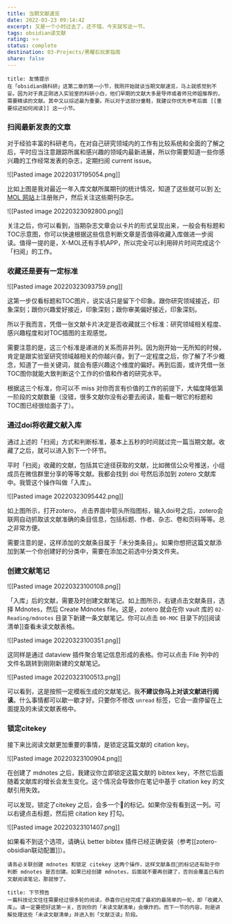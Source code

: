 ```yaml
---
title: 当期文献速览
date: 2022-03-23 09:14:42
excerpt: 又是一个小时过去了，还不错，今天就写这一节。
tags: obsidian读文献
rating: ⭐⭐
status: complete
destination: 03-Projects/黑曜石玩家指南
share: false
---
```


```ad-info
title: 友情提示
在「obsidian搞科研」这第二章的第一小节，我刚开始就谈当期文献速览，马上就感觉到不妥。因为对于真正刚进入实验室的科研小白，他们早期的文献大多是导师或者师兄师姐推荐的，需要精读的文献。其中又以综述最为重要。所以对于这部分童鞋，我建议你优先参考后面 [[重要综述如何阅读]] 这一小节。
```

### 扫阅最新发表的文章

对于经验丰富的科研老鸟，在对自己研究领域内的工作有比较系统和全面的了解之后，平时应当注意跟踪所属和感兴趣的领域内最新进展，所以你需要知道一些你感兴趣的工作经常发表的杂志，定期扫阅 current issue。

![[Pasted image 20220317195054.png]]

比如上图是我对最近一年入库文献所属期刊的统计情况，知道了这些就可以到 [X-MOL 网站](https://www.x-mol.com/)上注册账户，然后关注这些期刊杂志。

![[Pasted image 20220323092800.png]]

关注之后，你可以看到，当期杂志文章会以卡片的形式呈现出来，一般会有标题和TOC示意图，你可以快速根据这些信息判断文章是否值得收藏入库做进一步阅读。值得一提的是，X-MOL还有手机APP，所以完全可以利用碎片时间完成这个「扫阅」的工作。

### 收藏还是要有一定标准

![[Pasted image 20220323093759.png]]

这第一步仅看标题和TOC图片，说实话只是留下个印象。跟你研究领域接近，印象深刻；跟你兴趣爱好接近，印象深刻；跟你审美偏好接近，印象深刻。

所以于我而言，凭借一张文献卡片决定是否收藏就三个标准：研究领域相关程度、感兴趣程度和对TOC插图的主观感觉。

需要注意的是，这三个标准是递进的关系而非并列。因为刚开始一无所知的时候，肯定是跟实验室研究领域越相关的你越兴奋。到了一定程度之后，你了解了不少概念，知道了一些关键词，就会有感兴趣这个维度的偏好。再到后面，或许凭借一张TOC图你就能大致判断这个工作的价值和作者的研究水平。

根据这三个标准，你可以不 miss 对你而言有价值的工作的前提下，大幅度降低第一阶段的文献数量（没错，很多文献你没有必要去阅读，能看一眼它的标题和TOC图已经很给面子了）。

### 通过doi将收藏文献入库

通过上述的「扫阅」方式和判断标准，基本上五秒的时间就过完一篇当期文献。收藏了之后，就可以进入到下一个环节。

平时「扫阅」收藏的文献，包括其它途径获取的文献，比如微信公众号推送，小组成员在微信群里分享的等等文献。我都会找到 doi 号然后添加到 zotero 文献库中。我管这个操作叫做「入库」。

![[Pasted image 20220323095442.png]]

如上图所示，打开zotero， 点击界面中箭头所指图标，输入doi号之后，zotero会联网自动抓取该文献准确的条目信息，包括标题、作者、杂志、卷和页码等等。总之非常方便。

需要注意的是，这样添加的文献条目属于「未分类条目」。如果你想把这篇文献添加到某一个你创建好的分类中，需要在添加之前选中分类文件夹。

### 创建文献笔记

![[Pasted image 20220323100108.png]]

「入库」后的文献，需要及时创建文献笔记。如上图所示，右键点击文献条目，选择 Mdnotes，然后 Create Mdnotes file。这是，zotero 就会在你 vault 库的 `02-Reading/mdnotes` 目录下新建一条文献笔记。你可以点击 `00-MOC` 目录下的[[阅读清单]]查看未读文献表格。

![[Pasted image 20220323100351.png]]

这同样是通过 dataview 插件聚合笔记信息形成的表格。你可以点击 File 列中的文件名跳转到刚刚新建的文献笔记。

![[Pasted image 20220323100513.png]]

可以看到，这是按照一定模板生成的文献笔记。我**不建议你马上对该文献进行阅读**。什么事情都可以歇一歇才好。只要你不修改 `unread` 标签，它会一直停留在上面提及的未读文献表格中。

### 锁定citekey

接下来比阅读文献更加重要的事情，是锁定这篇文献的 citation key。

![[Pasted image 20220323100904.png]]

在创建了 mdnotes 之后，我建议你立即锁定这篇文献的 bibtex key，不然它后面随着文献库的增长会发生变化。这个情况会导致你在笔记中基于 citation key 的文献引用失效。

可以发现，锁定了citekey 之后，会多一个📌的标记。如果你没有看到这一列。可以右键点击标题，然后把 citation key 打勾。

![[Pasted image 20220323101407.png]]

如果看不到这个选项，请确认 better bibtex 插件已经正确安装（参考[[zotero-obsidian联动配置]]）。


```ad-warning
请务必关联创建 mdnotes 和锁定 citekey 这两个操作，这样文献条目📌的标记还有助于你判断 mdnotes 是否创建。如果已经创建 mdnotes，后面就不要再创建了，否则会覆盖已有的文献阅读笔记，那就惨了。
```


```ad-info
title: 下节预告
一篇科技论文往往需要经过很多轮的阅读，恭喜你已经完成了最初的最简单的一轮，即「收藏入库」。请一定要把好这第一关，否则你的「未读文献清单」会爆炸的。而下一节的内容，则是讲解处理这些「未读文献清单」并进入到「文献泛读」阶段。
```



